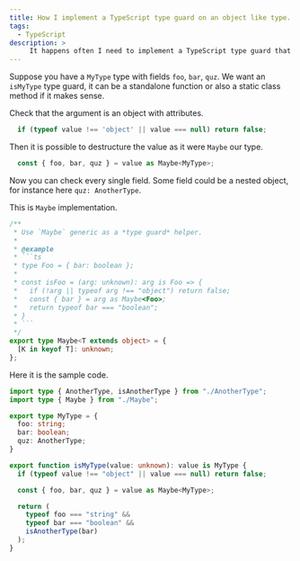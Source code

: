 ```yaml
---
title: How I implement a TypeScript type guard on an object like type.
tags:
  - TypeScript
description: >
     It happens often I need to implement a TypeScript type guard that consumes an object like type, but did not found clear examples in official documentation or articles. This is the solution I found.
---
```


Suppose you have a `MyType` type with fields `foo`, `bar`, `quz`.
We want an `isMyType` type guard, it can be a standalone function or also a static class method if it makes sense.

Check that the argument is an object with attributes.

```typescript
  if (typeof value !== 'object' || value === null) return false;
```

Then it is possible to destructure the value as it were `Maybe` our type.

```typescript
  const { foo, bar, quz } = value as Maybe<MyType>;
```

Now you can check every single field. Some field could be a nested object, for instance here `quz: AnotherType`.

This is `Maybe` implementation.

```ts
/**
 * Use `Maybe` generic as a *type guard* helper.
 *
 * @example
 * ```ts
 * type Foo = { bar: boolean };
 *
 * const isFoo = (arg: unknown): arg is Foo => {
 *   if (!arg || typeof arg !== "object") return false;
 *   const { bar } = arg as Maybe<Foo>;
 *   return typeof bar === "boolean";
 * }
 * ```
 */
export type Maybe<T extends object> = {
  [K in keyof T]: unknown;
};
```

Here it is the sample code.

```ts
import type { AnotherType, isAnotherType } from "./AnotherType";
import type { Maybe } from "./Maybe";

export type MyType = {
  foo: string;
  bar: boolean;
  quz: AnotherType;
}

export function isMyType(value: unknown): value is MyType {
  if (typeof value !== "object" || value === null) return false;

  const { foo, bar, quz } = value as Maybe<MyType>;

  return (
    typeof foo === "string" &&
    typeof bar === "boolean" &&
    isAnotherType(bar)
  );
}
```

